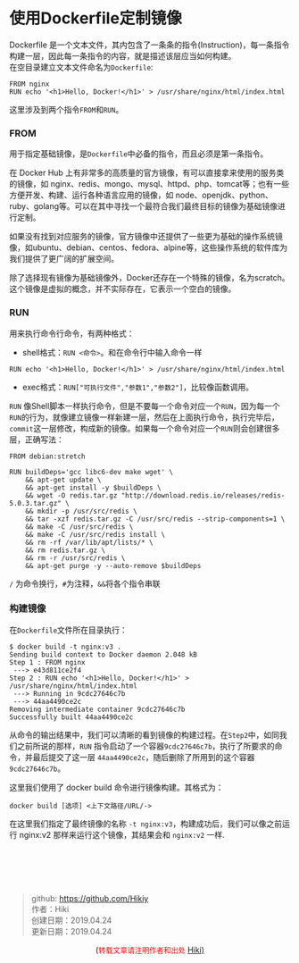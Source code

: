 # 使用Dockerfile定制镜像
Dockerfile 是一个文本文件，其内包含了一条条的指令(Instruction)，每一条指令构建一层，因此每一条指令的内容，就是描述该层应当如何构建。  
在空目录建立文本文件命名为```Dockerfile```:
```
FROM nginx
RUN echo '<h1>Hello, Docker!</h1>' > /usr/share/nginx/html/index.html
```
这里涉及到两个指令```FROM```和```RUN```。
### FROM
用于指定基础镜像，是```Dockerfile```中必备的指令，而且必须是第一条指令。 


在 Docker Hub 上有非常多的高质量的官方镜像，有可以直接拿来使用的服务类的镜像，如 nginx、redis、mongo、mysql、httpd、php、tomcat等；也有一些方便开发、构建、运行各种语言应用的镜像，如 node、openjdk、python、ruby、golang等。可以在其中寻找一个最符合我们最终目标的镜像为基础镜像进行定制。

如果没有找到对应服务的镜像，官方镜像中还提供了一些更为基础的操作系统镜像，如ubuntu、debian、centos、fedora、alpine等，这些操作系统的软件库为我们提供了更广阔的扩展空间。

除了选择现有镜像为基础镜像外，Docker还存在一个特殊的镜像，名为scratch。这个镜像是虚拟的概念，并不实际存在，它表示一个空白的镜像。  
### RUN
用来执行命令行命令，有两种格式：  
- shell格式：```RUN <命令>```。和在命令行中输入命令一样
```
RUN echo '<h1>Hello, Docker!</h1>' > /usr/share/nginx/html/index.html
```
- exec格式：```RUN["可执行文件","参数1","参数2"]```，比较像函数调用。  

```RUN``` 像Shell脚本一样执行命令，但是不要每一个命令对应一个```RUN```，因为每一个```RUN```的行为，就像建立镜像一样新建一层，然后在上面执行命令，执行完毕后，```commit```这一层修改，构成新的镜像。如果每一个命令对应一个```RUN```则会创建很多层，正确写法：  
```
FROM debian:stretch

RUN buildDeps='gcc libc6-dev make wget' \
    && apt-get update \
    && apt-get install -y $buildDeps \
    && wget -O redis.tar.gz "http://download.redis.io/releases/redis-5.0.3.tar.gz" \
    && mkdir -p /usr/src/redis \
    && tar -xzf redis.tar.gz -C /usr/src/redis --strip-components=1 \
    && make -C /usr/src/redis \
    && make -C /usr/src/redis install \
    && rm -rf /var/lib/apt/lists/* \
    && rm redis.tar.gz \
    && rm -r /usr/src/redis \
    && apt-get purge -y --auto-remove $buildDeps
```

```/``` 为命令换行，```#```为注释，```&&```将各个指令串联  

### 构建镜像  
在```Dockerfile```文件所在目录执行：
```
$ docker build -t nginx:v3 .
Sending build context to Docker daemon 2.048 kB
Step 1 : FROM nginx
 ---> e43d811ce2f4
Step 2 : RUN echo '<h1>Hello, Docker!</h1>' > /usr/share/nginx/html/index.html
 ---> Running in 9cdc27646c7b
 ---> 44aa4490ce2c
Removing intermediate container 9cdc27646c7b
Successfully built 44aa4490ce2c
```
从命令的输出结果中，我们可以清晰的看到镜像的构建过程。在`Step2`中，如同我们之前所说的那样，`RUN` 指令启动了一个容器`9cdc27646c7b`，执行了所要求的命令，并最后提交了这一层 `44aa4490ce2c`，随后删除了所用到的这个容器 `9cdc27646c7b`。

这里我们使用了 docker build 命令进行镜像构建。其格式为：
```
docker build [选项] <上下文路径/URL/->
```
在这里我们指定了最终镜像的名称 `-t nginx:v3`，构建成功后，我们可以像之前运行 nginx:v2 那样来运行这个镜像，其结果会和 `nginx:v2` 一样.

<br /><br /><br /><br />
> github: https://github.com/Hikiy  
> 作者：Hiki  
> 创建日期：2019.04.24  
> 更新日期：2019.04.24

<center>(<font color=red size=2>转载文章请注明作者和出处 </font><a href="https://github.com/Hikiy">Hiki)</a></center>  